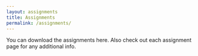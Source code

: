 ```yaml
---
layout: assignments
title: Assignments
permalink: /assignments/
---
```

You can download the assignments here. Also check out each assignment page for any additional info.
